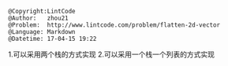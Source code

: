 ```
@Copyright:LintCode
@Author:   zhou21
@Problem:  http://www.lintcode.com/problem/flatten-2d-vector
@Language: Markdown
@Datetime: 17-04-15 19:22
```

1.可以采用两个栈的方式实现
2.可以采用一个栈一个列表的方式实现